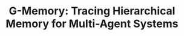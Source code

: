 ---
title: "G-Memory: Tracing Hierarchical Memory for Multi-Agent Systems"
authors: "Guibin Zhang†, Muxin Fu†, Guancheng Wan, Miao Yu, Kun Wang, Shuicheng Yan"
venue: "Annual Conference on Neural Information Processing Systems (NeurIPS)"
year: "2025"
paperurl: "https://arxiv.org/abs/2506.07398"
codeurl: "https://github.com/bingreeky/GMemory"
collection: "publications"
category: "conferences"
image: "images/g-memory.png"
---